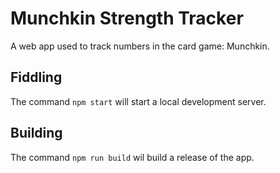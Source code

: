 # Munchkin Strength Tracker
A web app used to track numbers in the card game: Munchkin.

## Fiddling
The command `npm start` will start a local development server.

## Building
The command `npm run build` wil build a release of the app.